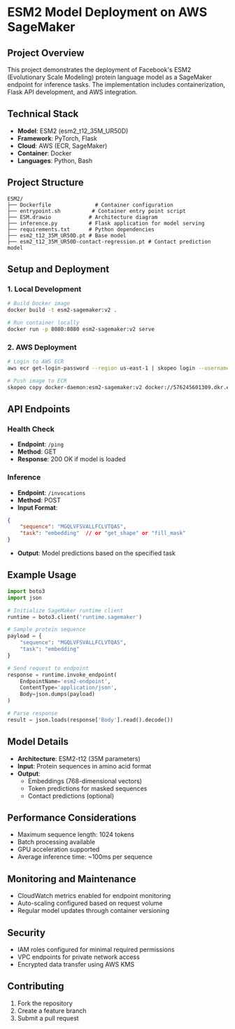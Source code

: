 # ESM2 Model Deployment on AWS SageMaker

## Project Overview
This project demonstrates the deployment of Facebook's ESM2 (Evolutionary Scale Modeling) protein language model as a SageMaker endpoint for inference tasks. The implementation includes containerization, Flask API development, and AWS integration.

## Technical Stack
- **Model**: ESM2 (esm2_t12_35M_UR50D)
- **Framework**: PyTorch, Flask
- **Cloud**: AWS (ECR, SageMaker)
- **Container**: Docker
- **Languages**: Python, Bash

## Project Structure
```
ESM2/
├── Dockerfile              # Container configuration
├── entrypoint.sh          # Container entry point script
├── ESM.drawio            # Architecture diagram
├── inference.py          # Flask application for model serving
├── requirements.txt      # Python dependencies
├── esm2_t12_35M_UR50D.pt # Base model
├── esm2_t12_35M_UR50D-contact-regression.pt # Contact prediction model
```

## Setup and Deployment

### 1. Local Development
```bash
# Build Docker image
docker build -t esm2-sagemaker:v2 .

# Run container locally
docker run -p 8080:8080 esm2-sagemaker:v2 serve
```

### 2. AWS Deployment
```bash
# Login to AWS ECR
aws ecr get-login-password --region us-east-1 | skopeo login --username AWS --password-stdin 576245601309.dkr.ecr.us-east-1.amazonaws.com

# Push image to ECR
skopeo copy docker-daemon:esm2-sagemaker:v2 docker://576245601309.dkr.ecr.us-east-1.amazonaws.com/esm2-sagemaker:v1
```

## API Endpoints

### Health Check
- **Endpoint**: `/ping`
- **Method**: GET
- **Response**: 200 OK if model is loaded

### Inference
- **Endpoint**: `/invocations`
- **Method**: POST
- **Input Format**:
```json
{
    "sequence": "MGQLVFSVALLFCLVTQAS",
    "task": "embedding"  // or "get_shape" or "fill_mask"
}
```
- **Output**: Model predictions based on the specified task

## Example Usage

```python
import boto3
import json

# Initialize SageMaker runtime client
runtime = boto3.client('runtime.sagemaker')

# Sample protein sequence
payload = {
    "sequence": "MGQLVFSVALLFCLVTQAS",
    "task": "embedding"
}

# Send request to endpoint
response = runtime.invoke_endpoint(
    EndpointName='esm2-endpoint',
    ContentType='application/json',
    Body=json.dumps(payload)
)

# Parse response
result = json.loads(response['Body'].read().decode())
```

## Model Details
- **Architecture**: ESM2-t12 (35M parameters)
- **Input**: Protein sequences in amino acid format
- **Output**: 
  - Embeddings (768-dimensional vectors)
  - Token predictions for masked sequences
  - Contact predictions (optional)

## Performance Considerations
- Maximum sequence length: 1024 tokens
- Batch processing available
- GPU acceleration supported
- Average inference time: ~100ms per sequence

## Monitoring and Maintenance
- CloudWatch metrics enabled for endpoint monitoring
- Auto-scaling configured based on request volume
- Regular model updates through container versioning

## Security
- IAM roles configured for minimal required permissions
- VPC endpoints for private network access
- Encrypted data transfer using AWS KMS

## Contributing
1. Fork the repository
2. Create a feature branch
3. Submit a pull request

